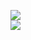 [![](https://img.shields.io/badge/Made%20With-Github%20Spray-lightgrey.svg?style=for-the-badge&logo=github)](https://github.com/Annihil/github-spray#1678)  
[![](https://i.imgur.com/2DrTn0Z.gif)](https://github.com/Annihil/github-spray)